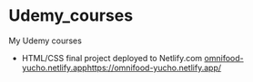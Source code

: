 # Udemy_courses
My Udemy courses

  - HTML/CSS final project deployed to Netlify.com
[omnifood-yucho.netlify.app](https://omnifood-yucho.netlify.app/)https://omnifood-yucho.netlify.app/

